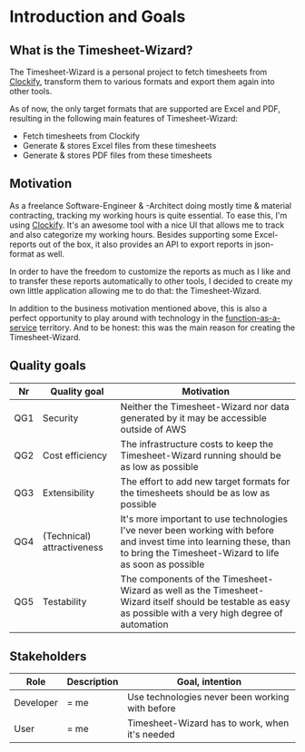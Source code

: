 # Introduction and Goals

## What is the Timesheet-Wizard?

The Timesheet-Wizard is a personal project to fetch timesheets from [Clockify](https://clockify.me/de/), transform them
to various formats
and export them again into other tools.

As of now, the only target formats that are supported are Excel and PDF, resulting in the
following main features of Timesheet-Wizard:

- Fetch timesheets from Clockify
- Generate & stores Excel files from these timesheets
- Generate & stores PDF files from these timesheets

## Motivation

As a freelance Software-Engineer & -Architect doing mostly time & material contracting, tracking my working hours is
quite essential. To ease this, I'm using [Clockify](https://clockify.me/). It's an awesome tool with a nice UI that
allows me to track and also categorize my working hours. Besides supporting some Excel-reports out of the box, it also
provides
an API to export reports in json-format as well.

In order to have the freedom to customize the reports as much as I like and to transfer these reports automatically to
other tools, I decided to create my own little application
allowing me to do that: the Timesheet-Wizard.

In addition to the business motivation mentioned above, this is also a perfect opportunity to play around with
technology in the [function-as-a-service](https://en.wikipedia.org/wiki/Function_as_a_service) territory.
And to be honest: this was the main reason for creating the Timesheet-Wizard.

## Quality goals

| Nr  | Quality goal               | Motivation                                                                                                                                                                      |
|-----|----------------------------|---------------------------------------------------------------------------------------------------------------------------------------------------------------------------------|
| QG1 | Security                   | Neither the Timesheet-Wizard nor data generated by it may be accessible outside of AWS                                                                                          |
| QG2 | Cost efficiency            | The infrastructure costs to keep the Timesheet-Wizard running should be as low as possible                                                                                      |
| QG3 | Extensibility              | The effort to add new target formats for the timesheets should be as low as possible                                                                                            |
| QG4 | (Technical) attractiveness | It's more important to use technologies I've never been working with before and invest time into learning these, than to bring the Timesheet-Wizard to life as soon as possible |
| QG5 | Testability                | The components of the Timesheet-Wizard as well as the Timesheet-Wizard itself should be testable as easy as possible with a very high degree of automation                      |

## Stakeholders

| Role      | Description | Goal, intention                                 |                                                                          
|-----------|-------------|-------------------------------------------------|
| Developer | = me        | Use technologies never been working with before |
| User      | = me        | Timesheet-Wizard has to work, when it's needed  |
